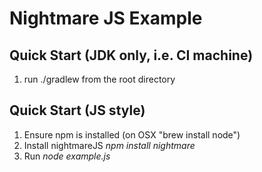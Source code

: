 # Nightmare JS Example

## Quick Start (JDK only, i.e. CI machine)

1. run ./gradlew from the root directory 

## Quick Start (JS style)

1. Ensure npm is installed (on OSX "brew install node") 
2. Install nightmareJS *npm install nightmare*
3. Run *node example.js*